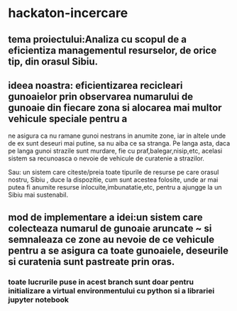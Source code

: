 # hackaton-incercare

## tema proiectului:Analiza cu scopul de a eficientiza managementul resurselor, de orice tip, din orasul Sibiu.
## ideea noastra: eficientizarea recicleari gunoaielor prin observarea numarului de gunoaie din fiecare zona si alocarea mai multor vehicule speciale pentru a 
ne asigura ca nu ramane gunoi nestrans in anumite zone, iar in altele unde de ex sunt deseuri mai putine, sa nu aiba ce sa stranga.
Pe langa asta, daca pe langa gunoi strazile sunt murdare, fie cu praf,balegar,nisip,etc, acelasi sistem sa recunoasca o nevoie de vehicule de curatenie a strazilor.

Sau:
un sistem care citeste/preia toate tipurile de resurse pe care orasul nostru, Sibiu , duce la dispozitie, cum sunt acestea folosite, unde ar mai putea fi anumite resurse inlocuite,imbunatatie,etc, pentru a ajungge la un Sibiu mai sustenabil.

## mod de implementare a idei:un sistem care colecteaza numarul de gunoaie aruncate ~ si semnaleaza ce zone au nevoie de ce vehicule pentru a se asigura ca toate gunoaiele, deseurile si curatenia sunt pastreate prin oras.


### toate lucrurile puse in acest branch sunt doar pentru initializare a virtual environmentului cu python si a librariei jupyter notebook
